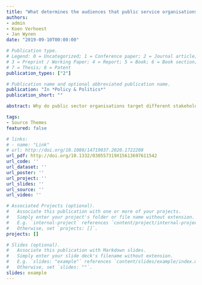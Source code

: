 ```yaml
---
title: "What determines the audiences that public service organisations target for reputation management?"
authors:
- admin
- Koen Verhoest
- Jan Wynen
date: "2019-09-10T00:00:00"

# Publication type.
# Legend: 0 = Uncategorized; 1 = Conference paper; 2 = Journal article;
# 3 = Preprint / Working Paper; 4 = Report; 5 = Book; 6 = Book section;
# 7 = Thesis; 8 = Patent
publication_types: ["2"]

# Publication name and optional abbreviated publication name.
publication: "In *Policy & Politics*"
publication_short: ""

abstract: Why do public sector organisations target different stakeholder audiences in their reputation management? Despite the recognition that reputation management is an audience-based exercise, the field lacks studies that systematically analyse which audiences matter for reputation management by different public service organisations. This article examines reputation management by public service organisation in a multi-audience framework. The relevance of different audiences is surveyed at public service organisations that differ in formal-legal distance from government, task, size and environmental turbulence. The strongest and broadest effects are found for more autonomous organisations, who focus their reputation management more on politicians in general and the media and less on their directly responsible Minister.

tags:
- Source Themes
featured: false

# links:
# - name: "Link"
# url: http://doi.org/10.1080/14719037.2020.1722208
url_pdf: http://doi.org/10.1332/030557319X15613697611542
url_code: ''
url_dataset: ''
url_poster: ''
url_project: ''
url_slides: ''
url_source: ''
url_video: ''

# Associated Projects (optional).
#   Associate this publication with one or more of your projects.
#   Simply enter your project's folder or file name without extension.
#   E.g. `internal-project` references `content/project/internal-project/index.md`.
#   Otherwise, set `projects: []`.
projects: []

# Slides (optional).
#   Associate this publication with Markdown slides.
#   Simply enter your slide deck's filename without extension.
#   E.g. `slides: "example"` references `content/slides/example/index.md`.
#   Otherwise, set `slides: ""`.
slides: example
---
```


